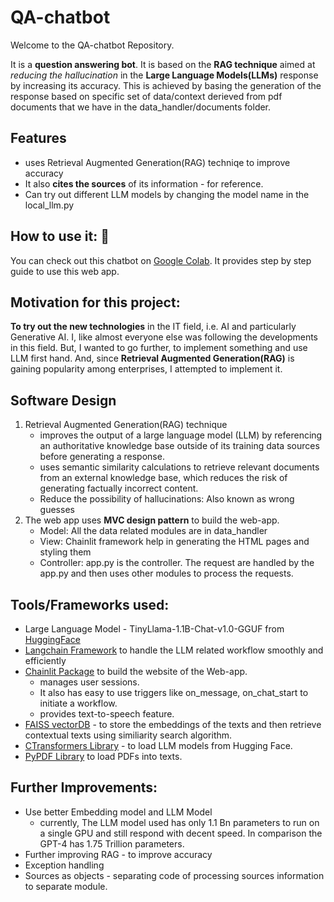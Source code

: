 # QA-chatbot
Welcome to the QA-chatbot Repository.

It is a **question answering bot**. It is based on the **RAG technique** aimed at *reducing the hallucination* in the **Large Language Models(LLMs)** response by increasing its accuracy. This is achieved by basing the generation of the response based on specific set of data/context derieved from pdf documents that we have in the data_handler/documents folder.

## Features
- uses Retrieval Augmented Generation(RAG) techniqe to improve accuracy
- It also **cites the sources** of its information - for reference.
- Can try out different LLM models  by changing the model name in the local_llm.py

## How to use it: 🚀
You can check out this chatbot on [Google Colab](https://colab.research.google.com/drive/1q39WA6DOd9vZKsJ1WQ3ZgjA3ic3KPz2L?usp=sharing). It provides step by step guide to use this web app.


## Motivation for this project:
**To try out the new technologies** in the IT field, i.e. AI and particularly Generative AI.
I, like almost everyone else was following the developments in this field. But, I wanted to go further, to implement something and use LLM first hand. And, since **Retrieval Augmented Generation(RAG)** is gaining popularity among enterprises, I attempted to implement it.


## Software Design
1. Retrieval Augmented Generation(RAG) technique
    - improves the output of a large language model (LLM) by referencing an authoritative knowledge base outside of its training data sources before generating a response.
    - uses semantic similarity calculations to retrieve relevant documents from an external knowledge base, which reduces the risk of generating factually incorrect content.
    - Reduce the possibility of hallucinations: Also known as wrong guesses
2. The web app uses **MVC design pattern** to build the web-app.
    - Model: All the data related modules are in data_handler
    - View: Chainlit framework help in generating the HTML pages and styling them
    - Controller: app.py is the controller. The request are handled by the app.py and then uses other modules to process the requests.

## Tools/Frameworks used:
- Large Language Model - TinyLlama-1.1B-Chat-v1.0-GGUF from [HuggingFace](https://huggingface.co/TheBloke/TinyLlama-1.1B-Chat-v1.0-GGUF)
- [Langchain Framework](https://www.langchain.com/) to handle the LLM related workflow smoothly and efficiently
- [Chainlit Package](https://docs.chainlit.io/get-started/overview) to build the website of the Web-app. 
    - manages user sessions.
    - It also has easy to use triggers like on_message, on_chat_start to initiate a workflow.
    - provides text-to-speech feature.
- [FAISS vectorDB](https://faiss.ai/index.html) - to store the embeddings of the texts and then retrieve contextual texts using similiarity search algorithm.
- [CTransformers Library](https://github.com/marella/ctransformers) - to load LLM  models from Hugging Face.
- [PyPDF Library](https://pypi.org/project/pypdf/) to load PDFs into texts.


## Further Improvements:
- Use better Embedding model and LLM Model
    - currently, The LLM model used has only 1.1 Bn parameters to run on a single GPU and still respond  with decent speed. In comparison the GPT-4 has 1.75 Trillion parameters.
- Further improving RAG - to improve accuracy
- Exception handling
- Sources as objects - separating code of processing sources information to separate module.